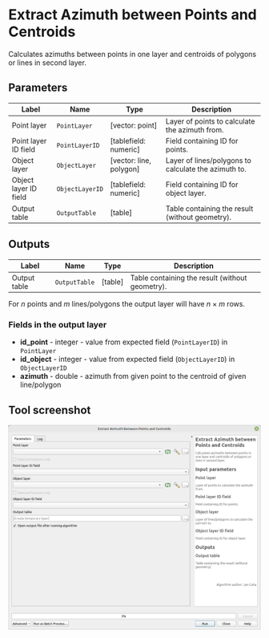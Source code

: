# Extract Azimuth between Points and Centroids

Calculates azimuths between points in one layer and centroids of polygons or lines in second layer.

## Parameters

| Label                 | Name            | Type                    | Description                                          |
| --------------------- | --------------- | ----------------------- | ---------------------------------------------------- |
| Point layer           | `PointLayer`    | [vector: point]         | Layer of points to calculate the azimuth from.       |
| Point layer ID field  | `PointLayerID`  | [tablefield: numeric]   | Field containing ID for points.                      |
| Object layer          | `ObjectLayer`   | [vector: line, polygon] | Layer of lines/polygons to calculate the azimuth to. |
| Object layer ID field | `ObjectLayerID` | [tablefield: numeric]   | Field containing ID for object layer.                |
| Output table          | `OutputTable`   | [table]                 | Table containing the result (without geometry).      |

## Outputs

| Label        | Name          | Type    | Description                                     |
| ------------ | ------------- | ------- | ----------------------------------------------- |
| Output table | `OutputTable` | [table] | Table containing the result (without geometry). |

For $n$ points and $m$ lines/polygons the output layer will have $n \times m$ rows.

### Fields in the output layer

* __id_point__ - integer - value from expected field (`PointLayerID`) in `PointLayer`
* __id_object__ - integer - value from expected field (`ObjectLayerID`) in `ObjectLayerID`
* __azimuth__ - double - azimuth from given point to the centroid of given line/polygon

## Tool screenshot

![Extract Azimuth between Points and Centroids](../../images/tool_azimuth.png)
